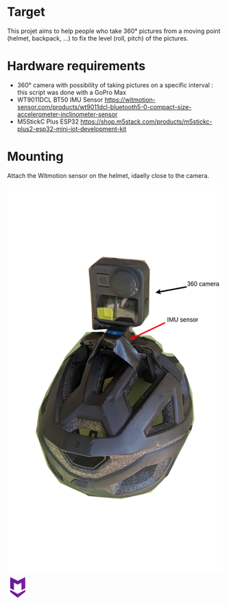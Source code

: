 # Target

This projet aims to help people who take 360° pictures from a moving point (helmet, backpack, ...) to fix the level (roll, pitch) of the pictures.

# Hardware requirements

* 360° camera with possibility of taking pictures on a specific interval : this script was done with a GoPro Max 
* WT9011DCL BT50 IMU Sensor https://witmotion-sensor.com/products/wt9011dcl-bluetooth5-0-compact-size-accelerometer-inclinometer-sensor
* M5StickC Plus ESP32 https://shop.m5stack.com/products/m5stickc-plus2-esp32-mini-iot-development-kit

# Mounting

Attach the Witmotion sensor on the helmet, idaelly close to the camera.

![mounting](/doc/mounting.png "Mouting")

![alt text](https://github.com/adam-p/markdown-here/raw/master/src/common/images/icon48.png "Logo Title Text 1")
